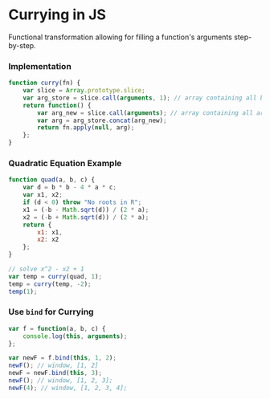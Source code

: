 # Currying in JS

Functional transformation allowing for filling a function's arguments step-by-step.

### Implementation

```js
function curry(fn) {
    var slice = Array.prototype.slice;
    var arg_store = slice.call(arguments, 1); // array containing all but the first arg
    return function() {
        var arg_new = slice.call(arguments); // array containing all args
        var arg = arg_store.concat(arg_new);
        return fn.apply(null, arg);
    };
}
```

### Quadratic Equation Example

```js
function quad(a, b, c) {
    var d = b * b - 4 * a * c;
    var x1, x2;
    if (d < 0) throw "No roots in R";
    x1 = (-b - Math.sqrt(d)) / (2 * a);
    x2 = (-b + Math.sqrt(d)) / (2 * a);
    return {
        x1: x1,
        x2: x2
    };
}

// solve x^2 - x2 + 1
var temp = curry(quad, 1);
temp = curry(temp, -2);
temp(1);
```

### Use `bind` for Currying

```js
var f = function(a, b, c) {
    console.log(this, arguments);
};

var newF = f.bind(this, 1, 2);
newF(); // window, [1, 2]
newF = newF.bind(this, 3);
newF(); // window, [1, 2, 3];
newF(4); // window, [1, 2, 3, 4];
```
